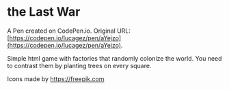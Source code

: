 # the Last War

A Pen created on CodePen.io. Original URL: [https://codepen.io/lucagez/pen/aYejzo](https://codepen.io/lucagez/pen/aYejzo).

Simple html  game with factories that randomly colonize the world. You need to contrast them by planting trees on every square.

Icons made by https://freepik.com  